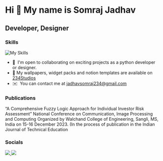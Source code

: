 Hi 👋 My name is Somraj Jadhav
===============================

Developer, Designer
-----------------------------

### Skills
![My Skills](https://skillicons.dev/icons?i=py,c,cpp,java,html,css,flask,selenium,mysql,figma,ps)

* 🤝  I'm open to collaborating on exciting projects as a python developer or designer.
* 🎨  My wallpapers, widget packs and notion templates are available on [234Studios](https://234studios.gumroad.com/)
* ✉️  You can contact me at [jadhavsomraj234@gmail.com](mailto:jadhavsomraj234@gmail.com)

### Publications
“A Comprehensive Fuzzy Logic Approach for Individual Investor Risk Assessment” National Conference on Communication, Image Processing and Computing Organized by Walchand College of Engineering, Sangli, MS, India on 15-16 December 2023. (In the process of publication in the Indian Journal of Technical Education


### Socials

<p align="left"> <a href="https://www.linkedin.com/in/somraj-jadhav-988014186/"> <img src="https://skillicons.dev/icons?i=linkedin" /> </a>   <a href="https://www.twitter.com/somrajjj234"> <img src="https://skillicons.dev/icons?i=twitter" /> </a> </p>

<!--
**Somraj-234/Somraj-234** is a ✨ _special_ ✨ repository because its `README.md` (this file) appears on your GitHub profile.

Here are some ideas to get you started:

- 🔭 I’m currently working on ...
- 🌱 I’m currently learning ...
- 👯 I’m looking to collaborate on ...
- 🤔 I’m looking for help with ...
- 💬 Ask me about ...
- 📫 How to reach me: ...
- 😄 Pronouns: ...
- ⚡ Fun fact: ...
-->
